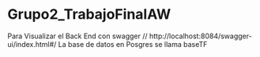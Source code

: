 # Grupo2_TrabajoFinalAW
Para Visualizar el Back End con swagger
// 	http://localhost:8084/swagger-ui/index.html#/
La base de datos en Posgres se llama baseTF